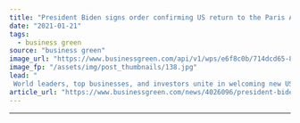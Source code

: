 ```yaml
---
title: "President Biden signs order confirming US return to the Paris Agreement"
date: "2021-01-21"
tags: 
  - business green
source: "business green"
image_url: "https://www.businessgreen.com/api/v1/wps/e6f8c0b/714dcd65-89de-45cf-add4-245054eba10c/4/white-house1a2-185x114.jpg"
image_fp: "/assets/img/post_thumbnails/138.jpg"
lead: "
 World leaders, top businesses, and investors unite in welcoming new US administration's commitment to global climate action, as return to Paris Agreement is backed by raft of new green policy measures ..."
article_url: "https://www.businessgreen.com/news/4026096/president-biden-signs-order-confirming-us-return-paris-agreement"
---
```


---
